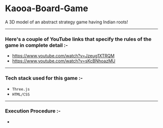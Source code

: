 # Kaooa-Board-Game
A 3D model of an abstract strategy game having Indian roots!
************************************************************
### Here's a couple of YouTube links that specify the rules of the game in complete detail :-
- https://www.youtube.com/watch?v=Jzeug1XTRQM
- https://www.youtube.com/watch?v=sKcBNhoazMU
************************************************************
### Tech stack used for this game :- 
- ```Three.js```
- ```HTML/CSS```
************************************************************
### Execution Procedure :-
- 
